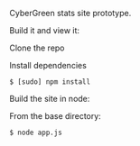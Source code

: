 CyberGreen stats site prototype.

Build it and view it:

Clone the repo

Install dependencies

```
$ [sudo] npm install
```

Build the site in node:

From the base directory:

```
$ node app.js

```
